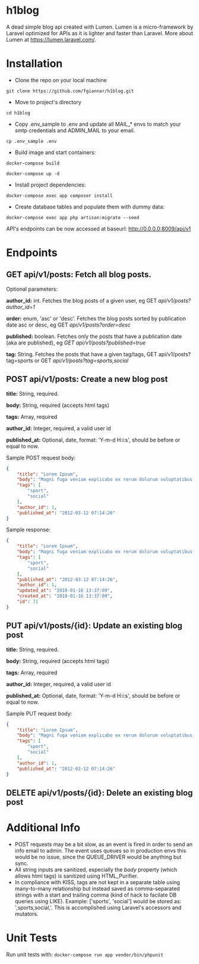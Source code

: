 # h1blog
A dead simple blog api created with Lumen.
Lumen is a micro-framework by Laravel optimized for APIs as it is lighter and faster than Laravel.
More about Lumen at https://lumen.laravel.com/.

# Installation
- Clone the repo on your local machine

```git clone https://github.com/fgiannar/h1blog.git```
- Move to project's directory

```cd h1blog```
- Copy .env_sample  to .env and update all MAIL_* envs to match your smtp credentials and ADMIN_MAIL to your email.

```cp .env_sample .env```
- Build image and start containers:

```docker-compose build```

```docker-compose up -d```
- Install project dependencies:

```docker-compose exec app composer install```
- Create database tables and populate them with dummy data:

```docker-compose exec app php artisan:migrate --seed```

API's endpoints can be now accessed at baseurl: http://0.0.0.0:8009/api/v1

# Endpoints
## **GET api/v1/posts:** Fetch all blog posts.
Optional parameters:

**author_id:** int. Fetches the blog posts of a given user, eg GET *api/v1/posts?author_id=1*

**order:** enum, 'asc' or 'desc'. Fetches the blog posts sorted by publication date asc or desc, eg GET *api/v1/posts?order=desc*

**published:** boolean. Fetches only the posts that have a publication date (aka are published), eg *GET api/v1/posts?published=true*

**tag:** String. Fetches the posts that have a given tag/tags, GET api/v1/posts?tag=sports or GET *api/v1/posts?tag=sports,social*

## **POST api/v1/posts:** Create a new blog post
**title:** String, required.

**body:** String, required (accepts html tags)

**tags:** Array, required

**author_id:** Integer, required, a valid user id

**published_at:** Optional, date, format: 'Y-m-d H:i:s', should be before or equal to now.

Sample POST request body:
```json
{
    "title": "Lorem Ipsum",
    "body": "Magni fuga veniam explicabo ex rerum dolorum voluptatibus. Officiis quia labore atque natus at. Et sed maiores consequuntur perferendis maxime mollitia odit.",
    "tags": [
        "sport",
        "social"
    ],
    "author_id": 1,
    "published_at": "2012-03-12 07:14:26"
}
```
Sample response:
```json
{
    "title": "Lorem Ipsum",
    "body": "Magni fuga veniam explicabo ex rerum dolorum voluptatibus. Officiis quia labore atque natus at. Et sed maiores consequuntur perferendis maxime mollitia odit.",
    "tags": [
        "sport",
        "social"
    ],
    "published_at": "2012-03-12 07:14:26",
    "author_id": 1,
    "updated_at": "2018-01-16 13:37:09",
    "created_at": "2018-01-16 13:37:09",
    "id": 71
}
```

## **PUT api/v1/posts/{id}:** Update an existing blog post
**title:** String, required.

**body:** String, required (accepts html tags)

**tags:** Array, required

**author_id:** Integer, required, a valid user id

**published_at:** Optional, date, format: 'Y-m-d H:i:s', should be before or equal to now.

Sample PUT request body:
```json
{
    "title": "Lorem Ipsum",
    "body": "Magni fuga veniam explicabo ex rerum dolorum voluptatibus. Officiis quia labore atque natus at. Et sed maiores consequuntur perferendis maxime mollitia odit.",
    "tags": [
        "sport",
        "social"
    ],
    "author_id": 1,
    "published_at": "2012-03-12 07:14:26"
}
```

## **DELETE api/v1/posts/{id}:** Delete an existing blog post

# Additional Info
- POST requests may be a bit slow, as an event is fired in order to send an info email to admin. The event uses queues so in production envs
this would be no issue, since the QUEUE_DRIVER would be anything but sync.
- All string inputs are sanitized, especially the _body_ property (which allows html tags) is sanitized using HTML_Purifier.
- In compliance with KISS, tags are not kept in a separate table using many-to-many relationship but instead saved as comma-separated
strings with a start and trailing comma (kind of hack to facilate DB queries using LIKE). Example: ['sports', 'social'] would be
stored as: ',sports,social,'. This is accomplished using Laravel's accessors and mutators.

# Unit Tests
Run unit tests with:
```docker-compose run app vendor/bin/phpunit```
